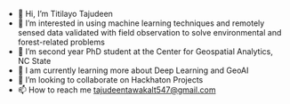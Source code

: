 - 👋 Hi, I’m Titilayo Tajudeen
- 👀 I’m interested in using machine learning techniques and remotely sensed data validated with field observation to solve environmental and forest-related problems
- 🌱 I’m second year PhD student at the Center for Geospatial Analytics, NC State
- 🌱 I am currently learning more about Deep Learning and GeoAI
- 💞️ I’m looking to collaborate on Hackhaton Projects
- 📫 How to reach me tajudeentawakalt547@gmail.com

<!---
Titilayor547/Titilayor547 is a ✨ special ✨ repository because its `README.md` (this file) appears on your GitHub profile.
You can click the Preview link to take a look at your changes.
--->
